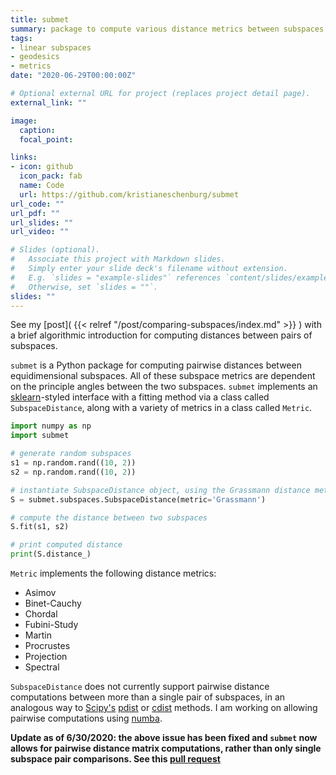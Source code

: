 ```yaml
---
title: submet
summary: package to compute various distance metrics between subspaces
tags:
- linear subspaces
- geodesics
- metrics
date: "2020-06-29T00:00:00Z"

# Optional external URL for project (replaces project detail page).
external_link: ""

image:
  caption: 
  focal_point: 

links:
- icon: github
  icon_pack: fab
  name: Code
  url: https://github.com/kristianeschenburg/submet
url_code: ""
url_pdf: ""
url_slides: ""
url_video: ""

# Slides (optional).
#   Associate this project with Markdown slides.
#   Simply enter your slide deck's filename without extension.
#   E.g. `slides = "example-slides"` references `content/slides/example-slides.md`.
#   Otherwise, set `slides = ""`.
slides: ""
---
```


See my [post]( {{< relref "/post/comparing-subspaces/index.md" >}} ) with a brief algorithmic introduction for computing distances between pairs of subspaces.

```submet``` is a Python package for computing pairwise distances between equidimensional subspaces.  All of these subspace metrics are dependent on the principle angles between the two subspaces.  ```submet``` implements an [sklearn]()-styled interface with a fitting method via a class called ```SubspaceDistance```, along with a variety of metrics in a class called ```Metric```.

```python
import numpy as np
import submet

# generate random subspaces
s1 = np.random.rand((10, 2))
s2 = np.random.rand((10, 2))

# instantiate SubspaceDistance object, using the Grassmann distance metric
S = submet.subspaces.SubspaceDistance(metric='Grassmann')

# compute the distance between two subspaces
S.fit(s1, s2)

# print computed distance
print(S.distance_)
```

```Metric``` implements the following distance metrics:
 * Asimov
 * Binet-Cauchy
 * Chordal
 * Fubini-Study
 * Martin
 * Procrustes
 * Projection
 * Spectral


```SubspaceDistance``` does not currently support pairwise distance computations between more than a single pair of subspaces, in an analogous way to [Scipy's](https://docs.scipy.org/doc/scipy/reference/index.html) [pdist](https://docs.scipy.org/doc/scipy/reference/generated/scipy.spatial.distance.pdist.html#scipy.spatial.distance.pdist) or [cdist](https://docs.scipy.org/doc/scipy/reference/generated/scipy.spatial.distance.cdist.html#scipy.spatial.distance.cdist) methods.  I am working on allowing pairwise computations using [numba](https://numba.pydata.org/numba-doc/0.11/index.html).


**Update as of 6/30/2020: the above issue has been fixed and ```submet``` now allows for pairwise distance matrix computations, rather than only single subspace pair comparisons.  See this [pull request](https://github.com/kristianeschenburg/submet/pull/2)**

